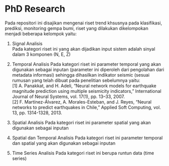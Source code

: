 # PhD Research
Pada repositori ini disajikan mengenai riset trend khsusnya pada klasifikasi, prediksi, monitoring gempa bumi, riset yang dilakukan dikelompokan menjadi beberapa kelompok yaitu:
1. Signal Analisis <br>
   Pada kategori riset ini yang akan dijadikan input sistem adalah sinyal dalam 3 komponen (N, E, Z)<br>    
   
2. Temporal Analisis
   Pada kategori riset ini parameter temporal yang akan digunakan sebagai inputan (parameter ini diperoleh dari pengolahan dari metadata informasi) sehingga dihasilkan indikator
   seismic (sesuai rumusan yang telah dibuat pada penelitian sebelumnya yaitu:<br>
   [1] A. Panakkat, and H. Adeli, “Neural network models for earthquake magnitude prediction using multiple seismicity indicators,” International Journal of Neural Systems, vol. 17(1), pp. 13–33, 2007.<br>
   [2] F. Martínez-Álvarez, A. Morales-Esteban, and J. Reyes, “Neural networks to predict earthquakes in Chile,” Applied Soft Computing, vol. 13, pp. 1314-1328, 2013.
   &nbsp;   
3. Spatial Analisis
   Pada kategori riset ini parameter spatial yang akan digunakan sebagai inputan
   &nbsp;
4. Spatial dan Temporal Analisis
   Pada kategori riset ini parameter temporal dan spatial yang akan digunakan sebagai inputan 
   &nbsp;
5. Time Series Analisis
   Pada kategori riset ini berupa runtun data (time series)